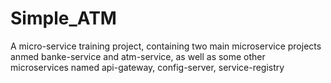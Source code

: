 # Simple_ATM
A micro-service training project, containing two main microservice projects anmed banke-service and atm-service, as well as some other microservices named api-gateway, config-server, service-registry
